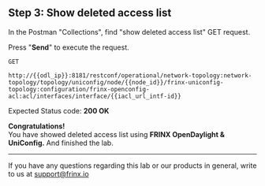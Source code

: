 ## Step 3: Show deleted access list 

In the Postman "Collections", find "show deleted access list" GET request.


Press "**Send**" to execute the request.

```
GET

http://{{odl_ip}}:8181/restconf/operational/network-topology:network-topology/topology/uniconfig/node/{{node_id}}/frinx-uniconfig-topology:configuration/frinx-openconfig-acl:acl/interfaces/interface/{{iacl_url_intf-id}}
```

Expected Status code: **200 OK**

**Congratulations!** <br>
You have showed deleted access list using **FRINX OpenDaylight & UniConfig.** And finished the lab.

---
If you have any questions regarding this lab or our products in general, write to us at [support@frinx.io](mailto:support@frinx.io)